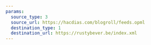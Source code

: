 ```yaml
---
params:
  source_type: 3
  source_url: https://hacdias.com/blogroll/feeds.opml
  destination_type: 1
  destination_url: https://rustybever.be/index.xml
---
```

